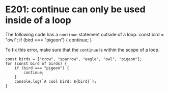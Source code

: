 # E201: continue can only be used inside of a loop

The following code has a `continue` statement outside of a loop.
    const bird = "owl";
    if (bird === "pigeon") {
        continue;
    }

To fix this error, make sure that the `continue` is within the scope of a loop.

    const birds = ["crow", "sparrow", "eagle", "owl", "pigeon"];
    for (const bird of birds) {
        if (bird === "pigeon") {
            continue;
        }
        console.log(`A cool bird: ${bird}`);
    }
